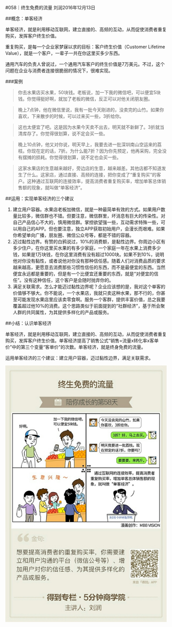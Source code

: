 #058｜终生免费的流量
刘润2016年12月13日

##概念：单客经济

单客经济，就是利用移动互联网，建立直接的、高频的互动，从而促使消费者重复购买，发挥客户终生价值。

重复购买，是每一个企业家梦寐以求的目标：客户终生价值（Customer Lifetime Value），就是一个客户，一辈子一共在你这里买多少东西。

通用汽车的负责人曾说过，一个通用汽车客户的终生价值是7万美元。不过，这个问题在企业与消费者连接很脆弱的情况下，很难实现。

###案例

>你去水果店买水果，50块钱。老板说，加一下我的微信吧，可以便宜5块钱。你觉得挺好啊，就加了老板的微信，反正可以对他关闭朋友圈。

>晚上7点钟，他在微信里说，我有一批今天刚进的，没卖完的山竹。如果你喜欢，下来散步的时候，可以过来买一些，3折给你。

>这也太便宜了吧。这是因为水果今天卖不出去，明天就不新鲜了。3折就当清库存了。你觉得很划算，说不定会买一些。

>晚上10点钟，他又对你说，明天早上，我要去进一批深圳南山空运来的荔枝。你现在定的话，7折。为什么能7折？因为你先预定，他再采购，完全没有摆摊的损耗。你觉得很划算，说不定也会买一些。

>这家水果店的生意越来越好，旁边店的生意，越来越差。其他店都不知道发生了什么。这家店，通过直接、高频的连接，把你变成了“重复购买”的客户。这种通过互联网的连接效率，提高消费者重复购买率，增加单客总体销售额的现象，就叫做“单客经济”。

##运用：实现单客经济的三个建议

1. 建立用户容器。水果店老板加微信，就是一种最简单有效的方式。如果用户数量比较多，微信群也不错。但要注意，微信群里，坏消息有巨大的传染性。对自己产品信心不大的，慎用微信群。掌控欲望强一些，互动需求特殊一些，可以用自己的APP。但也要注意，独立APP获取初始用户，会漫长而艰难。如果你希望单向广播，朋友圈、微信公众号等，都是不错的容器。
2. 迈过黏性边界。有赞的白鸦说过，10%的消费额，是黏性边界。你周边小区有多少住户，在你这里买水果的有多少家庭，一个家庭一年在水果上消费多少钱，如果是1万块钱，在你这里消费有没有超过1000块。如果不到10%，说明他对你没有黏性，或者说他对你没有那种信任感。随着人们对消费品质的要求越来越高，更愿意去消费那些习惯性信任的东西，而不是最便宜的东西。当然便宜永远都是重要的，但是有一个比便宜还重要的东西，就是“对便宜的信任”。没有这种信任，这个客户是会随时抛弃你的。
3. 满足关联需求。怎么才能迈过黏性边界呢？企业应该想的是，我对这个单客的价值够不够大。你不能说，一个水果店，我就只卖这种水果，那不行的，你甚至可能发现水果店里应该卖零食啊。服务一个客群，提供丰富价值，总之我要覆盖超过他10%的消费。这个思路类似于前面提到的“社群经济”，基于所会聚人群的共同属性，为其提供多样化的产品或服务。

##小结：认识单客经济

单客经济，就是利用移动互联网，建立直接的、高频的互动，从而促使消费者重复购买，发挥客户终生价值。单客经济提高了销售公式“销售=流量x转化率x客单价”中的第三个变量“客单价”的次数。单客经济，就是终身免费的流量。

运用单客经济的三个建议：建立用户容器，迈过黏性边界，满足关联需求。

![](./_image/2017-08-05-16-27-29.jpg)
